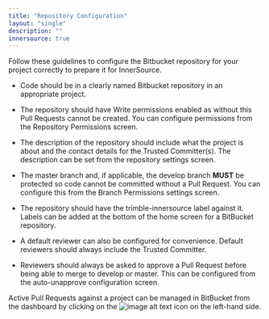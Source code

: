 ```yaml
---
title: "Repository Configuration"
layout: "single"
description: ""
innersource: true
---
```


Follow these guidelines to configure the Bitbucket repository for your project correctly to prepare it for InnerSource.

- Code should be in a clearly named Bitbucket repository in an appropriate project.

- The repository should have Write permissions enabled as without this Pull Requests cannot be created. You can configure permissions from the Repository Permissions screen.

- The description of the repository should include what the project is about and the contact details for the Trusted Committer(s). The description can be set from the repository settings screen.

- The master branch and, if applicable, the develop branch **MUST** be protected so code cannot be committed without a Pull Request. You can configure this from the Branch Permissions settings screen.

- The repository should have the trimble-innersource label against it. Labels can be added at the bottom of the home screen for a BitBucket repository.

- A default reviewer can also be configured for convenience. Default reviewers should always include the Trusted Committer.

- Reviewers should always be asked to approve a Pull Request before being able to merge to develop or master. This can be configured from the auto-unapprove configuration screen.

Active Pull Requests against a project can be managed in BitBucket from the dashboard by clicking on the  ![image alt text](/img/innersource/pull-request.png) icon on the left-hand side.
